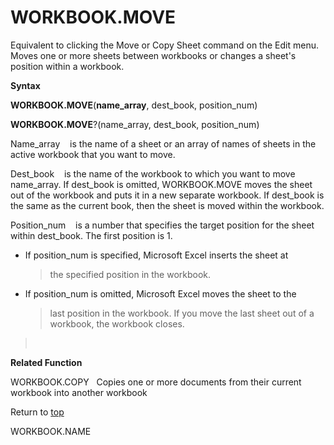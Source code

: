WORKBOOK.MOVE
=============

Equivalent to clicking the Move or Copy Sheet command on the Edit menu.
Moves one or more sheets between workbooks or changes a sheet\'s
position within a workbook.

**Syntax**

**WORKBOOK.MOVE**(**name\_array**, dest\_book, position\_num)

**WORKBOOK.MOVE**?(name\_array, dest\_book, position\_num)

Name\_array    is the name of a sheet or an array of names of sheets in
the active workbook that you want to move.

Dest\_book    is the name of the workbook to which you want to move
name\_array. If dest\_book is omitted, WORKBOOK.MOVE moves the sheet out
of the workbook and puts it in a new separate workbook. If dest\_book is
the same as the current book, then the sheet is moved within the
workbook.

Position\_num    is a number that specifies the target position for the
sheet within dest\_book. The first position is 1.

-   If position\_num is specified, Microsoft Excel inserts the sheet at
    > the specified position in the workbook.

-   If position\_num is omitted, Microsoft Excel moves the sheet to the
    > last position in the workbook. If you move the last sheet out of a
    > workbook, the workbook closes.

>  

**Related Function**

WORKBOOK.COPY   Copies one or more documents from their current workbook
into another workbook

Return to [top](#T)

WORKBOOK.NAME
